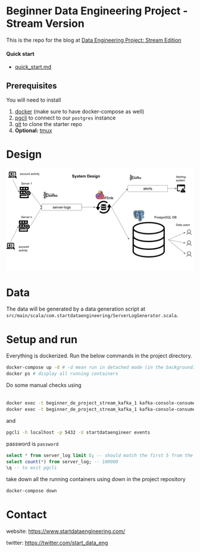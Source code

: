 # Beginner Data Engineering Project - Stream Version

This is the repo for the blog at [Data Engineering Project: Stream Edition](https://www.startdataengineering.com/post/data-engineering-project-for-beginners-stream-edition/)


#### Quick start
- [quick_start.md](https://github.com/DataEngDev/beginner_de_project_stream/blob/main/doc/quick_start.md)

## Prerequisites

You will need to install

1. [docker](https://docs.docker.com/get-docker/) (make sure to have docker-compose as well)
2. [pgcli](https://github.com/dbcli/pgcli) to connect to our `postgres` instance
3. [git](https://git-scm.com/book/en/v2/Getting-Started-Installing-Git) to clone the starter repo
4. **Optional:** [tmux](https://github.com/tmux/tmux/wiki)

# Design

![Engineering Design](assets/images/system_design.png)

# Data

The data will be generated by a data generation script at `src/main/scala/com.startdataengineering/ServerLogGenerator.scala`.

# Setup and run

Everything is dockerized. Run the below commands in the project directory.

```bash
docker-compose up -d # -d mean run in detached mode (in the background)
docker ps # display all running containers
```

Do some manual checks using

```bash

docker exec -t beginner_de_project_stream_kafka_1 kafka-console-consumer.sh --bootstrap-server :9092  --topic server-logs --from-beginning --max-messages 10 # used to check the first 10 messages in the server-logs  topic
docker exec -t beginner_de_project_stream_kafka_1 kafka-console-consumer.sh --bootstrap-server :9092  --topic alerts --from-beginning --max-messages 10 # used to check the first 10 messages in the alerts topic
```

and

```bash
pgcli -h localhost -p 5432 -U startdataengineer events
```
password is `password`

```sql
select * from server_log limit 5; -- should match the first 5 from the server-logs topic
select count(*) from server_log; -- 100000
\q -- to exit pgcli
```

take down all the running containers using down in the project repository

```bash
docker-compose down
```

# Contact

website: https://www.startdataengineering.com/

twitter: https://twitter.com/start_data_eng
